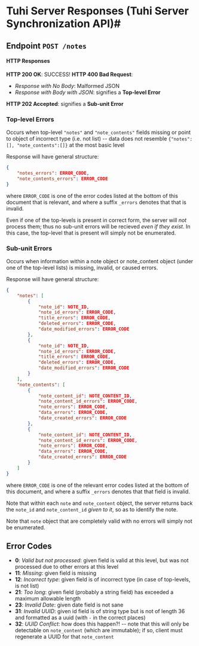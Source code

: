 # Tuhi Server Responses (Tuhi Server Synchronization API)#

## Endpoint `POST /notes`
#### HTTP Responses
**HTTP 200 OK**: SUCCESS!
**HTTP 400 Bad Request**: 
* *Response with No Body*: Malformed JSON
* *Response with Body with JSON*: signifies a **Top-level Error**

**HTTP 202 Accepted**: signifies a **Sub-unit Error** 

### Top-level Errors
Occurs when top-level `"notes"` and `"note_contents"` fields missing or point to object of incorrect type (i.e. not list) -- data does not resemble `{"notes":[], "note_contents":[]}` at the most basic level

Response will have general structure:
```json
{
	"notes_errors": ERROR_CODE,
    "note_contents_errors": ERROR_CODE
}
```
where `ERROR_CODE` is one of the error codes listed at the bottom of this document that is relevant, and where a suffix `_errors` denotes that that is invalid.

Even if one of the top-levels is present in correct form, the server will *not* process them; thus no sub-unit errors will be recieved *even if they exist*. In this case, the top-level that is present will simply not be enumerated.

### Sub-unit Errors
Occurs when information  within a note object or note_content object (under one of the top-level lists) is missing, invalid, or caused errors. 

Response will have general structure:
```json
{
	"notes": [
    	{
        	"note_id": NOTE_ID,
            "note_id_errors": ERROR_CODE,
            "title_errors": ERROR_CODE,
            "deleted_errors": ERROR_CODE,
            "date_modified_errors": ERROR_CODE
        },
        {
        	"note_id": NOTE_ID,
            "note_id_errors": ERROR_CODE,
            "title_errors": ERROR_CODE,
            "deleted_errors": ERROR_CODE,
            "date_modified_errors": ERROR_CODE
        }
    ],
    "note_contents": [
    	{
        	"note_content_id": NOTE_CONTENT_ID,
            "note_content_id_errors": ERROR_CODE,
            "note_errors": ERROR_CODE,
            "data_errors": ERROR_CODE,
            "date_created_errors": ERROR_CODE
        },
        {
        	"note_content_id": NOTE_CONTENT_ID,
            "note_content_id_errors": ERROR_CODE,
            "note_errors": ERROR_CODE,
            "data_errors": ERROR_CODE,
            "date_created_errors": ERROR_CODE
        }
    ]
}
```
where `ERROR_CODE` is one of the relevant error codes listed at the bottom of this document, and where a suffix `_errors` denotes that that field is invalid.

Note that within each `note` and `note_content` object, the server returns back the `note_id` and `note_content_id` *given to it*, so as to identify the note.

Note that `note` object that are completely valid with no errors will simply not be enumerated.

## Error Codes
* **0**: *Valid but not processed*: given field is valid at this level, but was not processed due to other errors at this level
* **11**: *Missing*: given field is missing
* **12**: *Incorrect type*: given field is of incorrect type (in case of top-levels, is not list)
* **21**: *Too long*: given field (probably a string field) has exceeded a maximum allowable length
* **23**: *Invalid Date*: given date field is not sane
* **31**: *Invalid UUID*: given id field is of string type but is not of length 36 and formatted as a uuid (with `-` in the correct places)
* **32**: *UUID Conflict*: how does this happen?! -- note that this will only be detectable on `note_content` (which are immutable); if so, client must regenerate a UUID for that `note_content`

